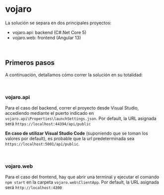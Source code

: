 # vojaro

La solución se separa en dos principales proyectos:
- vojaro.api: backend (C#.Net Core 5)
- vojaro<span>.web: frontend (Angular 13)

<br />

## Primeros pasos
A continuación, detallamos cómo correr la solución en su totalidad:

<br />

### vojaro.api
Para el caso del backend, correr el proyecto desde Visual Studio, accediendo mediante el puerto indicado en `vojaro.api\Properties\launchSettings.json`. Por default, la URL asignada será `https://localhost:44394/api/public`

**En caso de utilizar Visual Studio Code** (suponiendo que se toman los valores por default), es probable que la url predeterminada sea `https://localhost:5001/api/public`.

<br />

### vojaro<span>.web
Para el caso del frontend, hay que abrir una terminal y ejecutar el comando `npm start` en la carpeta `vojaro.web\ClientApp`. Por default, la URL asignada será `http://localhost:4200`

<br />
